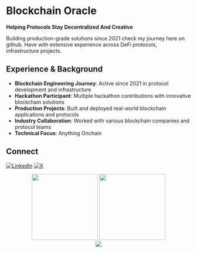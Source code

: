 # Blockchain Oracle

**Helping Protocols Stay Decentralized And Creative**

Building production-grade solutions since 2021 check my journey here on github. Have with extensive experience across DeFi protocols, infrastructure projects.

## Experience & Background

- **Blockchain Engineering Journey**: Active since 2021 in protocol development and infrastructure
- **Hackathon Participant**: Multiple hackathon contributions with innovative blockchain solutions  
- **Production Projects**: Built and deployed real-world blockchain applications and protocols
- **Industry Collaboration**: Worked with various blockchain companies and protocol teams
- **Technical Focus**: Anything Onchain



## Connect

[![LinkedIn](https://img.shields.io/badge/LinkedIn-%230077B5.svg?logo=linkedin&logoColor=white)](https://linkedin.com/in/abubakr-jimoh-b75189276) [![X](https://img.shields.io/badge/X-black.svg?logo=X&logoColor=white)](https://x.com/Chain_Oracle) 

<div align="center">
  <img height="180em" src="https://github-readme-stats.vercel.app/api?username=Blockchain-Oracle&show_icons=true&theme=dark&include_all_commits=true&count_private=true"/>
  <img height="180em" src="https://github-readme-stats.vercel.app/api/top-langs/?username=Blockchain-Oracle&layout=compact&langs_count=8&theme=dark"/>
</div>

<div align="center">
  <img src="https://github-readme-streak-stats.herokuapp.com/?user=Blockchain-Oracle&theme=dark&hide_border=true" />
</div>


<!-- Proudly created with GPRM ( https://gprm.itsvg.in ) -->